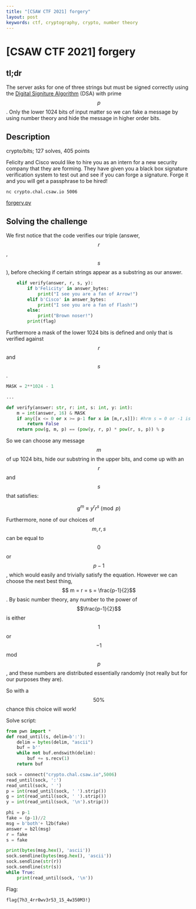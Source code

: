 ```yaml
---
title: "[CSAW CTF 2021] forgery"
layout: post
keywords: ctf, cryptography, crypto, number theory
---
```


# [CSAW CTF 2021] forgery

## tl;dr

The server asks for one of three strings but must be signed correctly using the
[Digital Signiture Algorithm](https://en.wikipedia.org/wiki/Digital_Signature_Algorithm) (DSA)
with prime $$p$$.
Only the lower 1024 bits of input matter so we can fake a message by using number theory and hide the message in higher order bits.

## Description 

crypto/bits; 127 solves, 405 points

Felicity and Cisco would like to hire you as an intern for a new security company that they are forming. They have given you a black box signature verification system to test out and see if you can forge a signature. Forge it and you will get a passphrase to be hired! 

```
nc crypto.chal.csaw.io 5006
```

[forgery.py](https://ctf.csaw.io/files/1f5a0b563b3d325a219db045d856bf5e/forgery.py)

## Solving the challenge

We first notice that the code verifies our triple (answer, $$r$$, $$s$$), before
checking if certain strings appear as a substring as our answer.
```python
    elif verify(answer, r, s, y):
        if b'Felicity' in answer_bytes:
            print("I see you are a fan of Arrow!")
        elif b'Cisco' in answer_bytes:
            print("I see you are a fan of Flash!")
        else:
            print("Brown noser!")
        print(flag)
``` 
Furthermore a mask of the lower 1024 bits is defined and only that is verified against $$r$$ and $$s$$.
```python
MASK = 2**1024 - 1

...

def verify(answer: str, r: int, s: int, y: int):
    m = int(answer, 16) & MASK 
    if any([x <= 0 or x >= p-1 for x in [m,r,s]]): #hrm s = 0 or -1 is ez
        return False
    return pow(g, m, p) == (pow(y, r, p) * pow(r, s, p)) % p
```

So we can choose any message $$m$$ of up 1024 bits, hide our substring in the upper bits, and come up with an $$r$$ and $$s$$ that satisfies:

$$
g^m \equiv y^r r^s \pmod p
$$

Furthermore, none of our choices of $$m, r, s$$ can be equal to $$0$$ or $$p-1$$, which would easily and trivially satisfy the equation.
However we can choose the next best thing, $$ m = r = s = \frac{p-1}{2}$$. 
By basic number theory, any number to the power of $$\frac{p-1}{2}$$ is either $$1$$ or $$-1$$
mod $$p$$, and these numbers are distributed essentially randomly (not really but for our purposes
they are).

So with a $$50\%$$ chance this choice will work!

Solve script:

```python
from pwn import *
def read_until(s, delim=b':'):
    delim = bytes(delim, "ascii")
    buf = b''
    while not buf.endswith(delim):
        buf += s.recv(1)
    return buf

sock = connect("crypto.chal.csaw.io",5006)
read_until(sock, ':')
read_until(sock, ' ')
p = int(read_until(sock, ' ').strip())
g = int(read_until(sock, ' ').strip())
y = int(read_until(sock, '\n').strip())

phi = p-1
fake = (p-1)//2
msg = b'both'+ l2b(fake)
answer = b2l(msg)
r = fake
s = fake

print(bytes(msg.hex(), 'ascii'))
sock.sendline(bytes(msg.hex(), 'ascii'))
sock.sendline(str(r))
sock.sendline(str(s))
while True:
    print(read_until(sock, '\n'))
```

Flag:

```
flag{7h3_4rr0wv3r53_15_4w350M3!}
```
